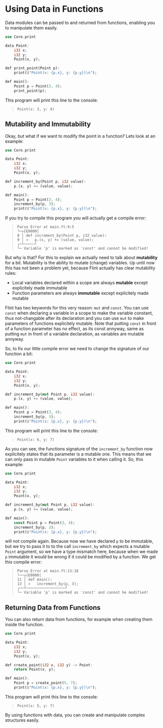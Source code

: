 # Using Data in Functions

Data modules can be passed to and returned from functions, enabling you to manipulate them easily.

```rs
use Core.print

data Point:
    i32 x;
    i32 y;
    Point(x, y);

def print_point(Point p):
    print($"Point(x: {p.x}, y: {p.y})\n");

def main():
    Point p = Point(3, 4);
    print_point(p);
```

This program will print this line to the console:

> ```
> Point(x: 3, y: 4)
> ```

## Mutability and Immutability

Okay, but what if we want to modify the point in a function? Lets look at an example:

```rs
use Core.print

data Point:
    i32 x;
    i32 y;
    Point(x, y);

def increment_by(Point p, i32 value):
    p.(x, y) += (value, value);

def main():
    Point p = Point(3, 4);
    increment_by(p, 3);
    print($"Point(x: {p.x}, y: {p.y})\n");
```

If you try to compile this program you will actually get a compile error:

> ```
> Parse Error at main.ft:9:5
> └─┬┤E0000│
> 8 │ def increment_by(Point p, i32 value):
> 9 │ »   p.(x, y) += (value, value);
> ┌─┴─────┘
> └─ Variable 'p' is marked as 'const' and cannot be modified!
> ```

But why is that? For this to explain we actually need to talk about **mutability** for a bit. Mutability is the ability to mutate (change) variables. Up until now this has not been a problem yet, because Flint actually has clear mutability rules:

- Local variables declared within a scope are always **mutable** except explicitely made immutable
- Function parameters are always **immutable** except explicitely made mutable

Flint has two keywords for this very reason: `mut` and `const`. You can use `const` when declaring a variable in a scope to make the variable constant, thus not-changable after its declaration and you can use `mut` to make parameters of functions explicitely mutable. Note that putting `const` in front of a function parameter has no effect, as its const annyway, same as putting `mut` in front of a variable declaration, as variables are mutable annyway.

So, to fix our little compile error we need to change the signature of our function a bit:

```rs
use Core.print

data Point:
    i32 x;
    i32 y;
    Point(x, y);

def increment_by(mut Point p, i32 value):
    p.(x, y) += (value, value);

def main():
    Point p = Point(3, 4);
    increment_by(p, 3);
    print($"Point(x: {p.x}, y: {p.y})\n");
```

This program will print this line to the console:

> ```
> Point(x: 6, y: 7)
> ```

As you can see, the functions signature of the `increment_by` function now explicitely states that its parameter is a mutable one. This means that we can only pass in mutable `Point` variables to it when calling it. So, this example:

```rs
use Core.print

data Point:
    i32 x;
    i32 y;
    Point(x, y);

def increment_by(mut Point p, i32 value):
    p.(x, y) += (value, value);

def main():
    const Point p = Point(3, 4);
    increment_by(p, 3);
    print($"Point(x: {p.x}, y: {p.y})\n");
```

will not compile again. Because now we have declared `p` to be immutable, but we try to pass it to to the call `increment_by` which expects a mutable `Point` argument, so we have a type mismatch here, because when we made `p` immutable it would be wrong if it could be modified by a function. We get this compile error:

> ```
> Parse Error at main.ft:13:18
> └──┬┤E0000│
> 11 │ def main():
> 13 │ »   increment_by(p, 3);
> ┌──┴──────────────────┘
> └─ Variable 'p' is marked as 'const' and cannot be modified!
> ```

## Returning Data from Functions

You can also return data from functions, for example when creating them inside the function.

```rs
use Core.print

data Point:
    i32 x;
    i32 y;
    Point(x, y);

def create_point(i32 x, i32 y) -> Point:
    return Point(x, y);

def main():
    Point p = create_point(5, 7);
    print($"Point(x: {p.x}, y: {p.y})\n");
```

This program will print this line to the console:

> ```
> Point(x: 5, y: 7)
> ```

By using functions with data, you can create and manipulate complex structures easily.
